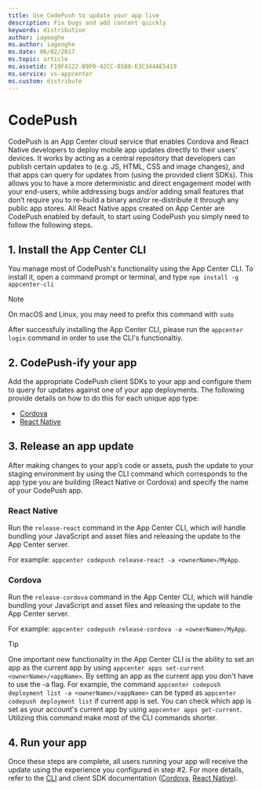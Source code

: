 ```yaml
---
title: Use CodePush to update your app live
description: Fix bugs and add content quickly
keywords: distribution
author: iageoghe
ms.author: iageoghe
ms.date: 06/02/2017
ms.topic: article
ms.assetid: F19F4122-B9F0-42CC-85B8-E3C344AE5419
ms.service: vs-appcenter
ms.custom: distribute
---
```


# CodePush

CodePush is an App Center cloud service that enables Cordova and React Native developers to deploy mobile app updates directly to their users’ devices. It works by acting as a central repository that developers can publish certain updates to (e.g. JS, HTML, CSS and image changes), and that apps can query for updates from (using the provided client SDKs). This allows you to have a more deterministic and direct engagement model with your end-users, while addressing bugs and/or adding small features that don’t require you to re-build a binary and/or re-distribute it through any public app stores. All React Native apps created on App Center are CodePush enabled by default, to start using CodePush you simply need to follow the following steps.

## 1. Install the App Center CLI

You manage most of CodePush's functionality using the App Center CLI. To install it, open a command prompt or terminal, and type `npm install -g appcenter-cli`

 > [!NOTE]
 > On macOS and Linux, you may need to prefix this command with `sudo`

 After successfuly installing the App Center CLI, please run the `appcenter login` command in order to use the CLI's functionaltiy. 

## 2. CodePush-ify your app

Add the appropriate CodePush client SDKs to your app and configure them to query for updates against one of your app deployments. The following provide details on how to do this for each unique app type:

  - [Cordova][cordova]
  - [React Native][react-native]

## 3. Release an app update

After making changes to your app’s code or assets, push the update to your staging environment by using the CLI command which corresponds to the app type you are building (React Native or Cordova) and specify the name of your CodePush app.

### React Native
Run the `release-react` command in the App Center CLI, which will handle bundling your JavaScript and asset files and releasing the update to the App Center server. 

For example: `appcenter codepush release-react -a <ownerName>/MyApp`.

### Cordova
Run the `release-cordova` command in the App Center CLI, which will handle bundling your JavaScript and asset files and releasing the update to the App Center server. 

For example: `appcenter codepush release-cordova -a <ownerName>/MyApp`.

> [!TIP]
> One important new functionality in the App Center CLI is the ability to set an app as the current app by using `appcenter apps set-current <ownerName>/<appName>`. By setting an app as the current app you don't have to use the -a flag. For example, the command `appcenter codepush deployment list -a <ownerName>/<appName>` can be typed as `appcenter codepush deployment list` if current app is set. You can check which app is set as your account's current app by using `appcenter apps get-current`. Utilizing this command make most of the CLI commands shorter.

## 4. Run your app

Once these steps are complete, all users running your app will receive the update using the experience you configured in step #2. For more details, refer to the [CLI][cli] and client SDK documentation
([Cordova][cordova], [React Native][react-native]).</p>

 [cordova]:./cordova.md#getting-started
 [react-native]:./react-native.md#getting-started
 [cli]:./cli.md#getting-started
